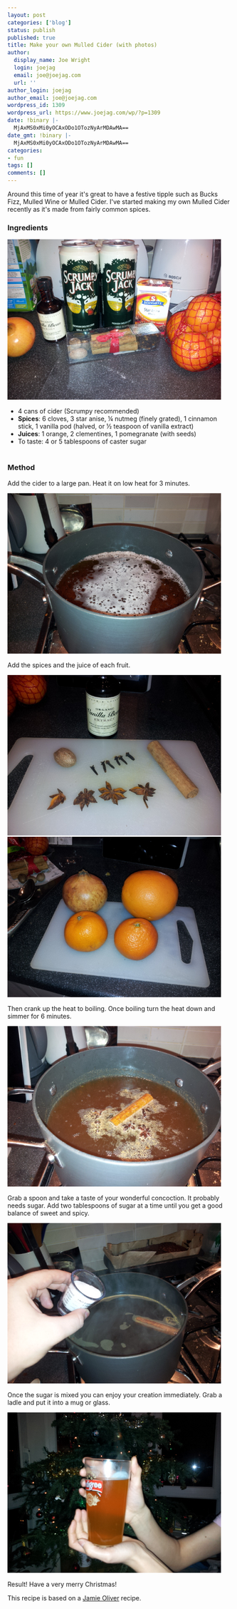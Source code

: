 ```yaml
---
layout: post
categories: ['blog']
status: publish
published: true
title: Make your own Mulled Cider (with photos)
author:
  display_name: Joe Wright
  login: joejag
  email: joe@joejag.com
  url: ''
author_login: joejag
author_email: joe@joejag.com
wordpress_id: 1309
wordpress_url: https://www.joejag.com/wp/?p=1309
date: !binary |-
  MjAxMS0xMi0yOCAxODo1OTozNyArMDAwMA==
date_gmt: !binary |-
  MjAxMS0xMi0yOCAxODo1OTozNyArMDAwMA==
categories:
- fun
tags: []
comments: []
---
```


<p>Around this time of year it's great to have a festive tipple such as Bucks Fizz, Mulled Wine or Mulled Cider.  I've started making my own Mulled Cider recently as it's made from fairly common spices.</p>
<h3>Ingredients</h3></p>
<p><img width="480" height="360" src="/images/2011/1-ingredients.jpg"/></p>
<ul>
<li>4 cans of cider (Scrumpy recommended)</li>
<li><b>Spices</b>: 6 cloves, 3 star anise, &frac14; nutmeg (finely grated), 1 cinnamon stick, 1 vanilla pod (halved, or &frac12; teaspoon of vanilla extract)</li>
<li><b>Juices</b>: 1 orange, 2 clementines, 1 pomegranate (with seeds)</li>
<li>To taste: 4 or 5 tablespoons of caster sugar</li><br />
</ul></p>
<h3>Method</h3></p>
<p>Add the cider to a large pan.  Heat it on low heat for 3 minutes.</p>
<p><img width="480" height="360" src="/images/2011/4-cider.jpg"/></p>
<p>Add the spices and the juice of each fruit.</p>
<p><img width="480" height="360" src="/images/2011/2-spices.jpg"/><br />
<img width="480" height="360" src="/images/2011/3-fruits.jpg"/></p>
<p>Then crank up the heat to boiling.  Once boiling turn the heat down and simmer for 6 minutes.</p>
<p><img width="480" height="360" src="/images/2011/5-addspices.jpg"/></p>
<p>Grab a spoon and take a taste of your wonderful concoction.  It probably needs sugar.  Add two tablespoons of sugar at a time until you get a good balance of sweet and spicy.</p>
<p><img width="480" height="360" src="/images/2011/6-addsugar.jpg"/></p>
<p>Once the sugar is mixed you can enjoy your creation immediately.  Grab a ladle and put it into a mug or glass.</p>
<p><img width="480" height="360" src="/images/2011/7-mulledcider.jpg"/></p>
<p>Result! Have a very merry Christmas!</p>
<p>This recipe is based on a <a href="http://www.jamieoliver.com/recipes/fruit-recipes/incredible-mulled-cider">Jamie Oliver</a> recipe.</p>
